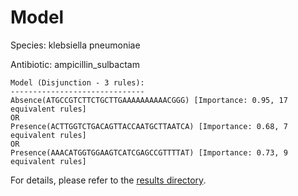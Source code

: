 
# Model

Species: klebsiella pneumoniae

Antibiotic: ampicillin_sulbactam

```
Model (Disjunction - 3 rules):
------------------------------
Absence(ATGCCGTCTTCTGCTTGAAAAAAAAAACGGG) [Importance: 0.95, 17 equivalent rules]
OR
Presence(ACTTGGTCTGACAGTTACCAATGCTTAATCA) [Importance: 0.68, 7 equivalent rules]
OR
Presence(AAACATGGTGGAAGTCATCGAGCCGTTTTAT) [Importance: 0.73, 9 equivalent rules]

```

For details, please refer to the [results directory](../../../../../results/scm_b/klebsiella%20pneumoniae/ampicillin_sulbactam/repeat_1/).

